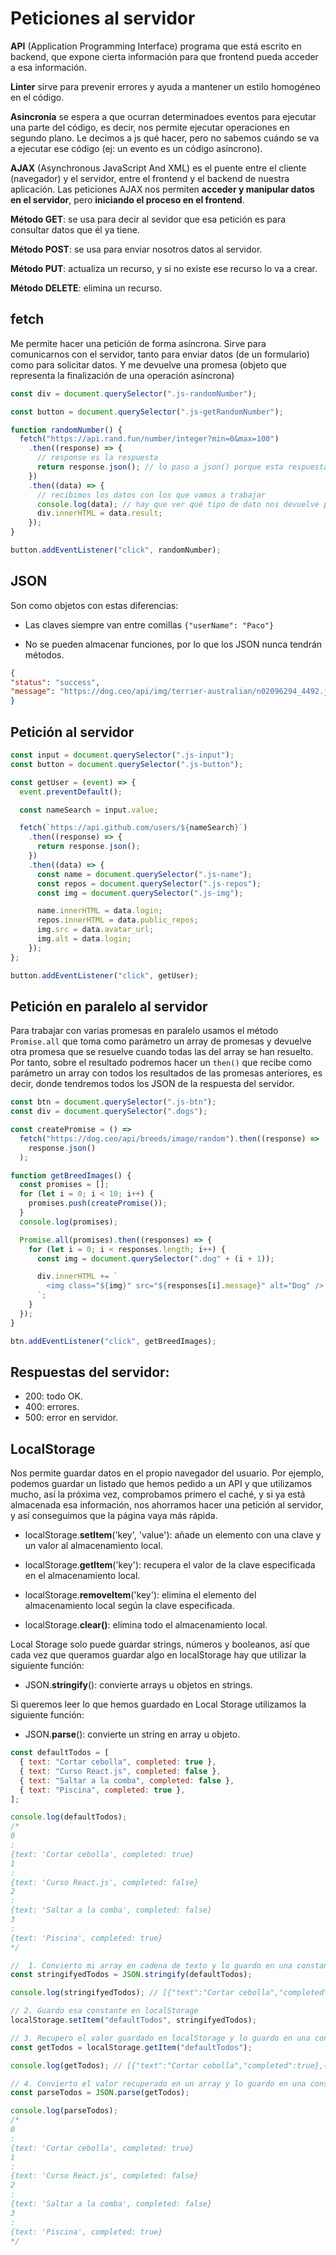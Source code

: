 # Peticiones al servidor

**API** (Application Programming Interface) programa que está escrito en backend, que expone cierta información para que frontend pueda acceder a esa información.

**Linter** sirve para prevenir errores y ayuda a mantener un estilo homogéneo en el código.

**Asincronía** se espera a que ocurran determinadoes eventos para ejecutar una parte del código, es decir, nos permite ejecutar operaciones en segundo plano. Le decimos a js qué hacer, pero no sabemos cuándo se va a ejecutar ese código (ej: un evento es un código asíncrono).

**AJAX** (Asynchronous JavaScript And XML) es el puente entre el cliente (navegador) y el servidor, entre el frontend y el backend de nuestra aplicación. Las peticiones AJAX nos permiten **acceder y manipular datos en el servidor**, pero **iniciando el proceso en el frontend**.

**Método GET**: se usa para decir al sevidor que esa petición es para consultar datos que él ya tiene.

**Método POST**: se usa para enviar nosotros datos al servidor.

**Método PUT**: actualiza un recurso, y si no existe ese recurso lo va a crear.

**Método DELETE**: elimina un recurso.

## fetch

Me permite hacer una petición de forma asíncrona. Sirve para comunicarnos con el servidor, tanto para enviar datos (de un formulario) como para solicitar datos. Y me devuelve una promesa (objeto que representa la finalización de una operación asíncrona)

```javascript
const div = document.querySelector(".js-randomNumber");

const button = document.querySelector(".js-getRandomNumber");

function randomNumber() {
  fetch("https://api.rand.fun/number/integer?min=0&max=100")
    .then((response) => {
      // response es la respuesta
      return response.json(); // lo paso a json() porque esta respuesta me da da en bites y no lo entendemos
    })
    .then((data) => {
      // recibimos los datos con los que vamos a trabajar
      console.log(data); // hay que ver qué tipo de dato nos devuelve para poder saber cómo pintarlo luego en html o hacer lo que quiera con él...
      div.innerHTML = data.result;
    });
}

button.addEventListener("click", randomNumber);
```

## JSON

Son como objetos con estas diferencias:

- Las claves siempre van entre comillas `{"userName": "Paco"}`

- No se pueden almacenar funciones, por lo que los JSON nunca tendrán métodos.

```JSON
{
"status": "success",
"message": "https://dog.ceo/api/img/terrier-australian/n02096294_4492.jpg"
}
```

## Petición al servidor

```javascript
const input = document.querySelector(".js-input");
const button = document.querySelector(".js-button");

const getUser = (event) => {
  event.preventDefault();

  const nameSearch = input.value;

  fetch(`https://api.github.com/users/${nameSearch}`)
    .then((response) => {
      return response.json();
    })
    .then((data) => {
      const name = document.querySelector(".js-name");
      const repos = document.querySelector(".js-repos");
      const img = document.querySelector(".js-img");

      name.innerHTML = data.login;
      repos.innerHTML = data.public_repos;
      img.src = data.avatar_url;
      img.alt = data.login;
    });
};

button.addEventListener("click", getUser);
```

## Petición en paralelo al servidor

Para trabajar con varias promesas en paralelo usamos el método `Promise.all` que toma como parámetro un array de promesas y devuelve otra promesa que se resuelve cuando todas las del array se han resuelto. Por tanto, sobre el resultado podremos hacer un `then()` que recibe como parámetro un array con todos los resultados de las promesas anteriores, es decir, donde tendremos todos los JSON de la respuesta del servidor.

```javascript
const btn = document.querySelector(".js-btn");
const div = document.querySelector(".dogs");

const createPromise = () =>
  fetch("https://dog.ceo/api/breeds/image/random").then((response) =>
    response.json()
  );

function getBreedImages() {
  const promises = [];
  for (let i = 0; i < 10; i++) {
    promises.push(createPromise());
  }
  console.log(promises);

  Promise.all(promises).then((responses) => {
    for (let i = 0; i < responses.length; i++) {
      const img = document.querySelector(".dog" + (i + 1));

      div.innerHTML += `
        <img class="${img}" src="${responses[i].message}" alt="Dog" />
      `;
    }
  });
}

btn.addEventListener("click", getBreedImages);
```

## Respuestas del servidor:

- 200: todo OK.
- 400: errores.
- 500: error en servidor.

## LocalStorage

Nos permite guardar datos en el propio navegador del usuario. Por ejemplo, podemos guardar un listado que hemos pedido a un API y que utilizamos mucho, así la próxima vez, comprobamos primero el caché, y si ya está almacenada esa información, nos ahorramos hacer una petición al servidor, y así conseguimos que la página vaya más rápida.

- localStorage.**setItem**('key', 'value'): añade un elemento con una clave y un valor al almacenamiento local.

- localStorage.**getItem**('key'): recupera el valor de la clave especificada en el almacenamiento local.

- localStorage.**removeItem**('key'): elimina el elemento del almacenamiento local según la clave especificada.

- localStorage.**clear()**: elimina todo el almacenamiento local.

Local Storage solo puede guardar strings, números y booleanos, así que cada vez que queramos guardar algo en localStorage hay que utilizar la siguiente función:

- JSON.**stringify**(): convierte arrays u objetos en strings.

Si queremos leer lo que hemos guardado en Local Storage utilizamos la siguiente función:

- JSON.**parse**(): convierte un string en array u objeto.

```javascript
const defaultTodos = [
  { text: "Cortar cebolla", completed: true },
  { text: "Curso React.js", completed: false },
  { text: "Saltar a la comba", completed: false },
  { text: "Piscina", completed: true },
];

console.log(defaultTodos);
/*
0
: 
{text: 'Cortar cebolla', completed: true}
1
: 
{text: 'Curso React.js', completed: false}
2
: 
{text: 'Saltar a la comba', completed: false}
3
: 
{text: 'Piscina', completed: true}
*/

//  1. Convierto mi array en cadena de texto y lo guardo en una constante
const stringifyedTodos = JSON.stringify(defaultTodos);

console.log(stringifyedTodos); // [{"text":"Cortar cebolla","completed":true},{"text":"Curso React.js","completed":false},{"text":"Saltar a la comba","completed":false},{"text":"Piscina","completed":true}]

// 2. Guardo esa constante en localStorage
localStorage.setItem("defaultTodos", stringifyedTodos);

// 3. Recupero el valor guardado en localStorage y lo guardo en una constante
const getTodos = localStorage.getItem("defaultTodos");

console.log(getTodos); // [{"text":"Cortar cebolla","completed":true},{"text":"Curso React.js","completed":false},{"text":"Saltar a la comba","completed":false},{"text":"Piscina","completed":true}]

// 4. Convierto el valor recuperado en un array y lo guardo en una constante
const parseTodos = JSON.parse(getTodos);

console.log(parseTodos);
/*
0
: 
{text: 'Cortar cebolla', completed: true}
1
: 
{text: 'Curso React.js', completed: false}
2
: 
{text: 'Saltar a la comba', completed: false}
3
: 
{text: 'Piscina', completed: true}
*/
```
